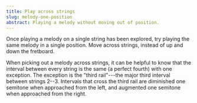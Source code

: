 ```yaml
---
title: Play across strings 
slug: melody-one-position
abstract: Playing a melody without moving out of position. 
---
```


Once playing a melody on a single string has been explored,
try playing the same melody in a single position.
Move across strings,
instead of up and down the fretboard.

When picking out a melody across strings,
it can be helpful to know that 
the interval between every string is the same
(a perfect fourth)
with one exception. 
The exception is the "third rail"---the 
major third interval between strings 2--3.
Intervals that cross the third rail are 
diminished one semitone when approached from the left,
and augmented one semitone when approached from the right. 

